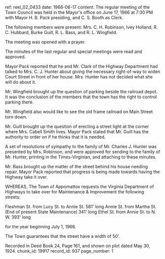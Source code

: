 ref: reel_02_0433
date: 1966-06-17
content: The regular meeting of the Town Council was held in the Mayor's office on June 17, 1966 at 7:30 PM with Mayor H. B. Pack presiding, and C. S. Booth as Clerk.

The following members were present: Mrs. C. H. Robinson, Ivey Holland, R. C. Hubbard, Burke Guill, R. L. Bass, and R. L. Wingfield.

The meeting was opened with a prayer.

The minutes of the last regular and special meetings were read and approved.

Mayor Pack reported that he and Mr. Clark of the Highway Department had talked to Mrs. C. J. Hunter about giving the necessary right-of-way to widen Court Street in front of her house. Mrs. Hunter has not decided what she will do about it.

Mr. Wingfield brought up the question of parking beside the railroad depot. It was the conclusion of the members that the town has the right to control parking there.

Mr. Wingfield also would like to see the old frame railroad on Main Street torn down.

Mr. Guill brought up the question of erecting a street light at the corner where Mrs. Cabell Smith lives. Mayor Pack stated that Mr. Guill has the authority to order on if he thinks that it is needed.

A set of resolutions of sympathy to the family of Mr. Charles J. Hunter was presented by Mrs. Robinson, and were approved for sending to the family of Mr. Hunter, printing in the Times-Virginian, and attaching to these minutes.

Mr. Bass brought up the matter of the street behind his house needing repair. Mayor Pack reported that progress is being made towards having the Highway take it over.

WHEREAS, The Town of Appomattox requests the Virginia Department of Highways to take over for Maintenance & Improvement the following streets:

Fleshman St. from Lucy St. to Annie St. 581' long
Annie St. from Martha St. (End of present State Maintenance) 341' long
Ethel St. from Annie St. to N. W. 393' long

for the year beginning July 1, 1966.

The Town guarantees that the street have a width of 50'.

Recorded in Deed Book 24, Page 161, and shown on plot dated May 30, 1924.
chunk_id: 19917
record_id: 937
page_number: 1

